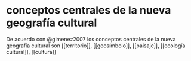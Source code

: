 # conceptos centrales de la nueva geografía cultural
De acuerdo con @gimenez2007 los conceptos centrales de la nueva geografía cultural son [[territorio]], [[geosímbolo]], [[paisaje]], [[ecología cultural]], [[cultura]]